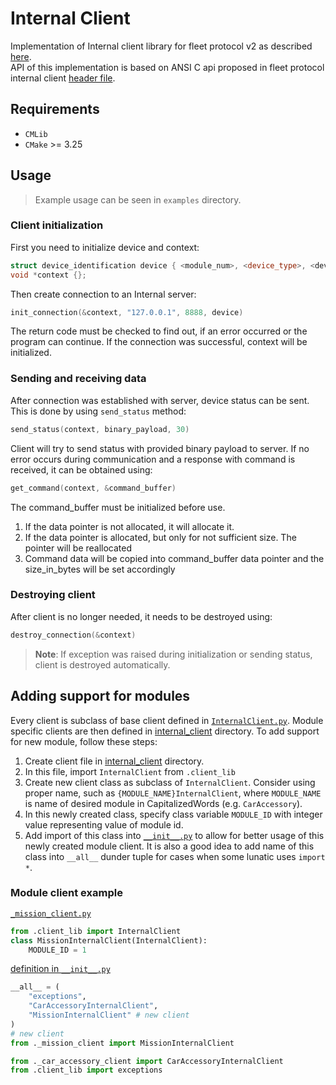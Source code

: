 # Internal Client

Implementation of Internal client library for fleet protocol v2 as described
[here](https://docs.google.com/document/d/19h2yEh3DzIizKZc-iHWpUrQIrLyop7FQUBzUi_K9LWY/view).  
API of this implementation is based on ANSI C api proposed in fleet protocol internal client [header file](https://gitlab.bringauto.com/bring-auto/fleet-protocol-v2/fleet-protocol/-/blob/master/lib/module_api/include/internal_client/internal_client.h).


## Requirements

- `CMLib`
- `CMake` >= 3.25 

## Usage
>Example usage can be seen in `examples` directory.


### Client initialization
First you need to initialize device and context:
```c++
struct device_identification device { <module_num>, <device_type>, <device_role>, <device_name>, <priority>};
void *context {};
```
Then create connection to an Internal server:
```c++
init_connection(&context, "127.0.0.1", 8888, device)
```

The return code must be checked to find out, if an error occurred or the program can continue.
If the connection was successful, context will be initialized.

### Sending and receiving data
After connection was established with server, device status can be sent. This is done by using `send_status` method:
```c++
send_status(context, binary_payload, 30)
```
Client will try to send status with provided binary payload to server.
If no error occurs during communication and a response with command is received, it can be obtained using:
```c++
get_command(context, &command_buffer)
```
The command_buffer must be initialized before use. 
1. If the data pointer is not allocated, it will allocate it.
2. If the data pointer is allocated, but only for not sufficient size. The pointer will be reallocated
3. Command data will be copied into command_buffer data pointer and the size_in_bytes will be set accordingly

### Destroying client
After client is no longer needed, it needs to be destroyed using:
```c++
destroy_connection(&context)
```
>**Note**: If exception was raised during initialization or sending status, client is destroyed automatically.

## Adding support for modules
Every client is subclass of base client defined in [`InternalClient.py`](internal_client/client_lib/InternalClient.py). Module specific clients are then defined in [internal_client](internal_client/) directory. To add support for new module, follow these steps:
1. Create client file in [internal_client](internal_client/) directory. 
2. In this file, import `InternalClient` from `.client_lib`
3. Create new client class as subclass of `InternalClient`. Consider using proper name, such as `{MODULE_NAME}InternalClient`, where `MODULE_NAME` is name of desired module in CapitalizedWords (e.g. `CarAccessory`).
4. In this newly created class, specify class variable `MODULE_ID` with integer value representing value of module id.
5. Add import of this class into [`__init__.py`](internal_client/__init__.py) to allow for better usage of this newly created module client. It is also a good idea to add name of this class into `__all__` dunder tuple for cases when some lunatic uses `import *`.
### Module client example
[`_mission_client.py`](internal_client/_mission_client.py)
```python
from .client_lib import InternalClient
class MissionInternalClient(InternalClient):
    MODULE_ID = 1

```
[definition in `__init__.py`](internal_client/__init__.py)
```python
__all__ = (
    "exceptions",
    "CarAccessoryInternalClient",
    "MissionInternalClient" # new client
)
# new client
from ._mission_client import MissionInternalClient

from ._car_accessory_client import CarAccessoryInternalClient
from .client_lib import exceptions
```

